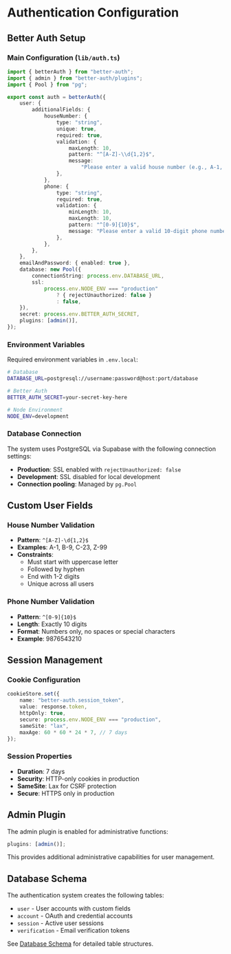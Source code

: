 # Authentication Configuration

## Better Auth Setup

### Main Configuration (`lib/auth.ts`)

```typescript
import { betterAuth } from "better-auth";
import { admin } from "better-auth/plugins";
import { Pool } from "pg";

export const auth = betterAuth({
	user: {
		additionalFields: {
			houseNumber: {
				type: "string",
				unique: true,
				required: true,
				validation: {
					maxLength: 10,
					pattern: "^[A-Z]-\\d{1,2}$",
					message:
						"Please enter a valid house number (e.g., A-1, B-9, C-23).",
				},
			},
			phone: {
				type: "string",
				required: true,
				validation: {
					minLength: 10,
					maxLength: 10,
					pattern: "^[0-9]{10}$",
					message: "Please enter a valid 10-digit phone number.",
				},
			},
		},
	},
	emailAndPassword: { enabled: true },
	database: new Pool({
		connectionString: process.env.DATABASE_URL,
		ssl:
			process.env.NODE_ENV === "production"
				? { rejectUnauthorized: false }
				: false,
	}),
	secret: process.env.BETTER_AUTH_SECRET,
	plugins: [admin()],
});
```

### Environment Variables

Required environment variables in `.env.local`:

```bash
# Database
DATABASE_URL=postgresql://username:password@host:port/database

# Better Auth
BETTER_AUTH_SECRET=your-secret-key-here

# Node Environment
NODE_ENV=development
```

### Database Connection

The system uses PostgreSQL via Supabase with the following connection settings:

-   **Production**: SSL enabled with `rejectUnauthorized: false`
-   **Development**: SSL disabled for local development
-   **Connection pooling**: Managed by `pg.Pool`

## Custom User Fields

### House Number Validation

-   **Pattern**: `^[A-Z]-\d{1,2}$`
-   **Examples**: A-1, B-9, C-23, Z-99
-   **Constraints**:
    -   Must start with uppercase letter
    -   Followed by hyphen
    -   End with 1-2 digits
    -   Unique across all users

### Phone Number Validation

-   **Pattern**: `^[0-9]{10}$`
-   **Length**: Exactly 10 digits
-   **Format**: Numbers only, no spaces or special characters
-   **Example**: 9876543210

## Session Management

### Cookie Configuration

```typescript
cookieStore.set({
	name: "better-auth.session_token",
	value: response.token,
	httpOnly: true,
	secure: process.env.NODE_ENV === "production",
	sameSite: "lax",
	maxAge: 60 * 60 * 24 * 7, // 7 days
});
```

### Session Properties

-   **Duration**: 7 days
-   **Security**: HTTP-only cookies in production
-   **SameSite**: Lax for CSRF protection
-   **Secure**: HTTPS only in production

## Admin Plugin

The admin plugin is enabled for administrative functions:

```typescript
plugins: [admin()];
```

This provides additional administrative capabilities for user management.

## Database Schema

The authentication system creates the following tables:

-   `user` - User accounts with custom fields
-   `account` - OAuth and credential accounts
-   `session` - Active user sessions
-   `verification` - Email verification tokens

See [Database Schema](../database/schema.md) for detailed table structures.
